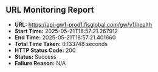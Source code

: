 ## URL Monitoring Report

- **URL:** https://api-gw1-prod1.fisglobal.com/gw/v1/health
- **Start Time:** 2025-05-21T18:57:21.267912
- **End Time:** 2025-05-21T18:57:21.401660
- **Total Time Taken:** 0.133748 seconds
- **HTTP Status Code:** 200
- **Status:** Success
- **Failure Reason:** N/A
